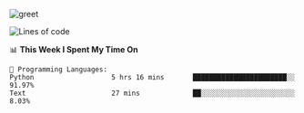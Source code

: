 ![greet](https://user-images.githubusercontent.com/44234583/146624354-9d461392-3676-4e7a-b12f-debc7319f53b.gif)

<!--START_SECTION:waka-->
![Lines of code](https://img.shields.io/badge/From%20Hello%20World%20I%27ve%20Written-391%20Thousand%20lines%20of%20code-blue)

📊 **This Week I Spent My Time On** 

```text
💬 Programming Languages: 
Python                   5 hrs 16 mins       ███████████████████████░░   91.97% 
Text                     27 mins             ██░░░░░░░░░░░░░░░░░░░░░░░   8.03%

```


<!--END_SECTION:waka-->
